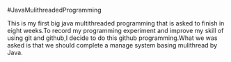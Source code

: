 #JavaMulithreadedProgramming

This is my first big java multithreaded programming that is asked to finish in eight weeks.To record my programming experiment and improve my skill of using git and github,I decide to do this github programming.What we was asked is that we should complete a manage system basing mulithread by Java.

